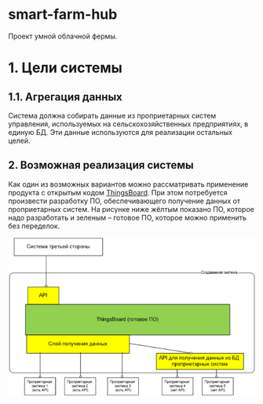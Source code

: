 # smart-farm-hub
Проект умной облачной фермы.

# 1.	Цели системы
## 1.1.	Агрегация данных

Система должна собирать данные из проприетарных систем управления, используемых на сельскохозяйственных предприятиях, в единую БД. Эти данные используются для реализации остальных целей.

## 2.	Возможная реализация системы

Как один из возможных вариантов можно рассматривать применение продукта с открытым кодом [ThingsBoard](https://thingsboard.io/). При этом потребуется произвести разработку ПО, обеспечивающего получение данных от проприетарных систем. На рисунке ниже жёлтым показано ПО, которое надо разработать и зеленым – готовое ПО, которое можно применить без переделок.

![](images/functional_diagram.png)
